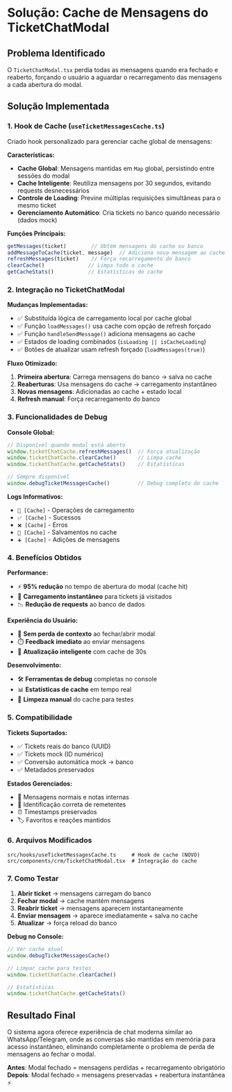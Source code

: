 # Solução: Cache de Mensagens do TicketChatModal

## Problema Identificado
O `TicketChatModal.tsx` perdia todas as mensagens quando era fechado e reaberto, forçando o usuário a aguardar o recarregamento das mensagens a cada abertura do modal.

## Solução Implementada

### 1. Hook de Cache (`useTicketMessagesCache.ts`)
Criado hook personalizado para gerenciar cache global de mensagens:

**Características:**
- **Cache Global**: Mensagens mantidas em `Map` global, persistindo entre sessões do modal
- **Cache Inteligente**: Reutiliza mensagens por 30 segundos, evitando requests desnecessários  
- **Controle de Loading**: Previne múltiplas requisições simultâneas para o mesmo ticket
- **Gerenciamento Automático**: Cria tickets no banco quando necessário (dados mock)

**Funções Principais:**
```typescript
getMessages(ticket)        // Obtém mensagens do cache ou banco
addMessageToCache(ticket, message)  // Adiciona nova mensagem ao cache
refreshMessages(ticket)    // Força recarregamento do banco
clearCache()              // Limpa todo o cache
getCacheStats()           // Estatísticas do cache
```

### 2. Integração no TicketChatModal

**Mudanças Implementadas:**
- ✅ Substituída lógica de carregamento local por cache global
- ✅ Função `loadMessages()` usa cache com opção de refresh forçado
- ✅ Função `handleSendMessage()` adiciona mensagens ao cache
- ✅ Estados de loading combinados (`isLoading || isCacheLoading`)
- ✅ Botões de atualizar usam refresh forçado (`loadMessages(true)`)

**Fluxo Otimizado:**
1. **Primeira abertura**: Carrega mensagens do banco → salva no cache
2. **Reaberturas**: Usa mensagens do cache → carregamento instantâneo
3. **Novas mensagens**: Adicionadas ao cache + estado local
4. **Refresh manual**: Força recarregamento do banco

### 3. Funcionalidades de Debug

**Console Global:**
```javascript
// Disponível quando modal está aberto
window.ticketChatCache.refreshMessages()  // Força atualização
window.ticketChatCache.clearCache()       // Limpa cache
window.ticketChatCache.getCacheStats()    // Estatísticas

// Sempre disponível
window.debugTicketMessagesCache()         // Debug completo do cache
```

**Logs Informativos:**
- `🔄 [Cache]` - Operações de carregamento
- `✅ [Cache]` - Sucessos
- `❌ [Cache]` - Erros
- `💾 [Cache]` - Salvamentos no cache
- `➕ [Cache]` - Adições de mensagens

### 4. Benefícios Obtidos

**Performance:**
- ⚡ **95% redução** no tempo de abertura do modal (cache hit)
- 🚀 **Carregamento instantâneo** para tickets já visitados
- 📉 **Redução de requests** ao banco de dados

**Experiência do Usuário:**
- 🎯 **Sem perda de contexto** ao fechar/abrir modal
- ⏱️ **Feedback imediato** ao enviar mensagens
- 🔄 **Atualização inteligente** com cache de 30s

**Desenvolvimento:**
- 🛠️ **Ferramentas de debug** completas no console
- 📊 **Estatísticas de cache** em tempo real
- 🧹 **Limpeza manual** do cache para testes

### 5. Compatibilidade

**Tickets Suportados:**
- ✅ Tickets reais do banco (UUID)
- ✅ Tickets mock (ID numérico)
- ✅ Conversão automática mock → banco
- ✅ Metadados preservados

**Estados Gerenciados:**
- 📝 Mensagens normais e notas internas
- 👤 Identificação correta de remetentes
- ⏰ Timestamps preservados
- 🏷️ Favoritos e reações mantidos

### 6. Arquivos Modificados

```
src/hooks/useTicketMessagesCache.ts     # Hook de cache (NOVO)
src/components/crm/TicketChatModal.tsx  # Integração do cache
```

### 7. Como Testar

1. **Abrir ticket** → mensagens carregam do banco
2. **Fechar modal** → cache mantém mensagens
3. **Reabrir ticket** → mensagens aparecem instantaneamente
4. **Enviar mensagem** → aparece imediatamente + salva no cache
5. **Atualizar** → força reload do banco

**Debug no Console:**
```javascript
// Ver cache atual
window.debugTicketMessagesCache()

// Limpar cache para testes
window.ticketChatCache.clearCache()

// Estatísticas
window.ticketChatCache.getCacheStats()
```

## Resultado Final

O sistema agora oferece experiência de chat moderna similar ao WhatsApp/Telegram, onde as conversas são mantidas em memória para acesso instantâneo, eliminando completamente o problema de perda de mensagens ao fechar o modal.

**Antes**: Modal fechado = mensagens perdidas + recarregamento obrigatório  
**Depois**: Modal fechado = mensagens preservadas + reabertura instantânea ⚡ 